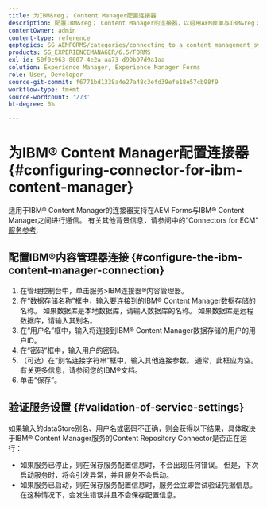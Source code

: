 ```yaml
---
title: 为IBM&reg； Content Manager配置连接器
description: 配置IBM&reg； Content Manager的连接器，以启用AEM表单与IBM&reg； Content Manager之间的通信。
contentOwner: admin
content-type: reference
geptopics: SG_AEMFORMS/categories/connecting_to_a_content_management_system
products: SG_EXPERIENCEMANAGER/6.5/FORMS
exl-id: 50f0c963-8007-4e2a-aa73-d99b97d9a1aa
solution: Experience Manager, Experience Manager Forms
role: User, Developer
source-git-commit: f6771bd1338a4e27a48c3efd39efe18e57cb98f9
workflow-type: tm+mt
source-wordcount: '273'
ht-degree: 0%

---
```


# 为IBM® Content Manager配置连接器{#configuring-connector-for-ibm-content-manager}

适用于IBM® Content Manager的连接器支持在AEM Forms与IBM® Content Manager之间进行通信。 有关其他背景信息，请参阅中的“Connectors for ECM” [服务参考](https://www.adobe.com/go/learn_aemforms_services_63).

## 配置IBM®内容管理器连接 {#configure-the-ibm-content-manager-connection}

1. 在管理控制台中，单击服务>IBM连接器®内容管理器。
1. 在“数据存储名称”框中，输入要连接到的IBM® Content Manager数据存储的名称。 如果数据库是本地数据库，请输入数据库的名称。 如果数据库是远程数据库，请输入其别名。
1. 在“用户名”框中，输入将连接到IBM® Content Manager数据存储的用户的用户ID。
1. 在“密码”框中，输入用户的密码。
1. （可选）在“别名连接字符串”框中，输入其他连接参数。 通常，此框应为空。 有关更多信息，请参阅您的IBM®文档。
1. 单击“保存”。

## 验证服务设置 {#validation-of-service-settings}

如果输入的dataStore别名、用户名或密码不正确，则会获得以下结果，具体取决于IBM® Content Manager服务的Content Repository Connector是否正在运行：

* 如果服务已停止，则在保存服务配置信息时，不会出现任何错误。 但是，下次启动服务时，将会引发异常，并且服务不会启动。
* 如果服务已启动，则在保存服务配置信息时，服务会立即尝试验证凭据信息。 在这种情况下，会发生错误并且不会保存配置信息。

